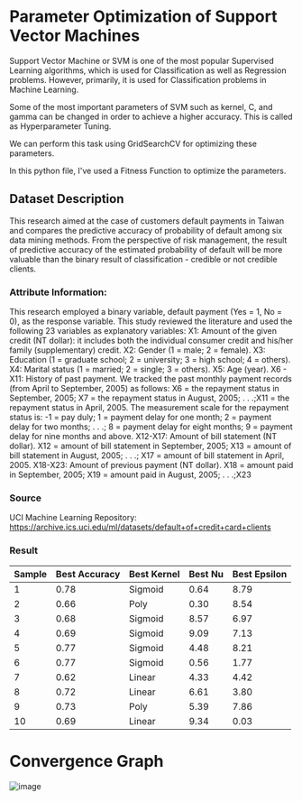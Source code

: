 # Parameter Optimization of Support Vector Machines

Support Vector Machine or SVM is one of the most popular Supervised Learning algorithms, which is used for Classification as well as Regression problems. However, primarily, it is used for Classification problems in Machine Learning.

Some of the most important parameters of SVM such as kernel, C, and gamma can be changed in order to achieve a higher accuracy. This is called as Hyperparameter Tuning.

We can perform this task using GridSearchCV for optimizing these parameters.

In this python file, I've used a Fitness Function to optimize the parameters.

## Dataset Description
This research aimed at the case of customers default payments in Taiwan and compares the predictive accuracy of probability of default among six data mining methods. From the perspective of risk management, the result of predictive accuracy of the estimated probability of default will be more valuable than the binary result of classification - credible or not credible clients.

### Attribute Information:

This research employed a binary variable, default payment (Yes = 1, No = 0), as the response variable. This study reviewed the literature and used the following 23 variables as explanatory variables:
X1: Amount of the given credit (NT dollar): it includes both the individual consumer credit and his/her family (supplementary) credit.
X2: Gender (1 = male; 2 = female).
X3: Education (1 = graduate school; 2 = university; 3 = high school; 4 = others).
X4: Marital status (1 = married; 2 = single; 3 = others).
X5: Age (year).
X6 - X11: History of past payment. We tracked the past monthly payment records (from April to September, 2005) as follows: X6 = the repayment status in September, 2005; X7 = the repayment status in August, 2005; . . .;X11 = the repayment status in April, 2005. The measurement scale for the repayment status is: -1 = pay duly; 1 = payment delay for one month; 2 = payment delay for two months; . . .; 8 = payment delay for eight months; 9 = payment delay for nine months and above.
X12-X17: Amount of bill statement (NT dollar). X12 = amount of bill statement in September, 2005; X13 = amount of bill statement in August, 2005; . . .; X17 = amount of bill statement in April, 2005.
X18-X23: Amount of previous payment (NT dollar). X18 = amount paid in September, 2005; X19 = amount paid in August, 2005; . . .;X23

### Source
 UCI Machine Learning Repository: https://archive.ics.uci.edu/ml/datasets/default+of+credit+card+clients 
 
### Result
| Sample  | Best Accuracy | Best Kernel | Best Nu | Best Epsilon |
| -----   | ------------- | ----------- | ------- | ------------ |
| 1 | 0.78 | Sigmoid | 0.64 | 8.79 |
| 2 | 0.66 | Poly | 0.30 | 8.54 |
| 3 | 0.68 | Sigmoid | 8.57 | 6.97 |
| 4 | 0.69 | Sigmoid | 9.09 | 7.13 |
| 5 | 0.77 | Sigmoid | 4.48 | 8.21 |
| 6 | 0.77 | Sigmoid | 0.56 | 1.77 |
| 7 | 0.62 | Linear | 4.33 | 4.42 |
| 8 | 0.72 | Linear | 6.61 | 3.80 |
| 9 | 0.73 | Poly | 5.39 | 7.86 |
| 10 | 0.69 | Linear | 9.34 | 0.03 |


# Convergence Graph 
![image](https://user-images.githubusercontent.com/73256734/233175575-1ea7e216-8e92-4a65-a49d-6afd19f0842d.png)


